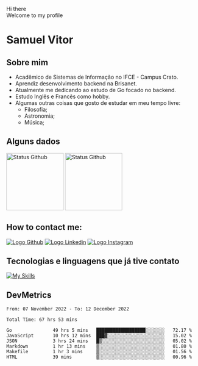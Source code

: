 Hi there<br/>
Welcome to my profile

# Samuel Vitor

## Sobre mim

- Acadêmico de Sistemas de Informação no IFCE - Campus Crato.
- Aprendiz desenvolvimento backend na Brisanet.
- Atualmente me dedicando ao estudo de Go focado no backend.
- Estudo Inglês e Francês como hobby.
- Algumas outras coisas que gosto de estudar em meu tempo livre:
  - Filosofia;
  - Astronomia;
  - Música;

## Alguns dados
<img src="https://github-readme-stats.vercel.app/api?username=TheSamuelVitor&theme=dracula&show_icons=true" alt="Status Github" height="150rem">
<img src="https://github-readme-stats.vercel.app/api/top-langs/?username=TheSamuelVitor&layout=compact&theme=dracula" alt="Status Github" height="150rem">

## How to contact me:

[![Logo Github](https://skillicons.dev/icons?i=github)](https://github.com/TheSamuelVitor)
[![Logo Linkedin](https://skillicons.dev/icons?i=linkedin)](https://www.linkedin.com/in/samuel-vitor-b07566202/)
[![Logo Instagram](https://skillicons.dev/icons?i=instagram)](https://www.linkedin.com/in/samuel-vitor-b07566202/)

## Tecnologias e linguagens que já tive contato

[![My Skills](https://skillicons.dev/icons?i=go,react,angular,c,cpp,js,html,css,git,postgres,python,vscode,linux)](https://skillicons.dev)

## DevMetrics

<!--START_SECTION:waka-->

```text
From: 07 November 2022 - To: 12 December 2022

Total Time: 67 hrs 53 mins

Go               49 hrs 5 mins   ██████████████████░░░░░░░   72.17 %
JavaScript       10 hrs 12 mins  ███▓░░░░░░░░░░░░░░░░░░░░░   15.02 %
JSON             3 hrs 24 mins   █▒░░░░░░░░░░░░░░░░░░░░░░░   05.02 %
Markdown         1 hr 13 mins    ▒░░░░░░░░░░░░░░░░░░░░░░░░   01.80 %
Makefile         1 hr 3 mins     ▒░░░░░░░░░░░░░░░░░░░░░░░░   01.56 %
HTML             39 mins         ▒░░░░░░░░░░░░░░░░░░░░░░░░   00.96 %
```

<!--END_SECTION:waka-->
